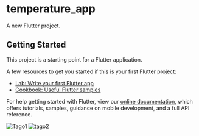 # temperature_app

A new Flutter project.

## Getting Started

This project is a starting point for a Flutter application.

A few resources to get you started if this is your first Flutter project:

- [Lab: Write your first Flutter app](https://flutter.dev/docs/get-started/codelab)
- [Cookbook: Useful Flutter samples](https://flutter.dev/docs/cookbook)

For help getting started with Flutter, view our
[online documentation](https://flutter.dev/docs), which offers tutorials,
samples, guidance on mobile development, and a full API reference.


![Tago1](https://user-images.githubusercontent.com/83246777/195594465-5dc22126-9656-4d97-8327-3cad82094a45.png)
![tago2](https://user-images.githubusercontent.com/83246777/195594471-c6bbf586-275c-4ff1-a3c7-379f5d86cc78.png)
